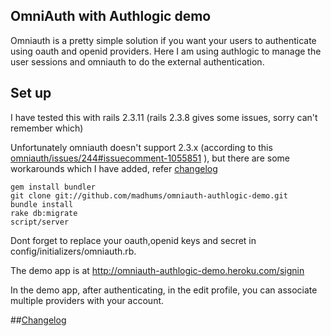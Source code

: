 ## OmniAuth with Authlogic demo
Omniauth is a pretty simple solution if you want your users to authenticate using oauth and openid providers. Here I am using authlogic to manage the user sessions and omniauth to do the external authentication.

## Set up
I have tested this with rails 2.3.11 (rails 2.3.8 gives some issues, sorry can't remember which)    

Unfortunately omniauth doesn't support 2.3.x (according to this [omniauth/issues/244#issuecomment-1055851](https://github.com/intridea/omniauth/issues/244#issuecomment-1055851) ), but there are some workarounds which I have added, refer [changelog](https://github.com/madhums/omniauth-authlogic-demo/compare/v1.0...v2.0)    

    gem install bundler
    git clone git://github.com/madhums/omniauth-authlogic-demo.git
    bundle install
    rake db:migrate
    script/server

Dont forget to replace your oauth,openid keys and secret in config/initializers/omniauth.rb.    

The demo app is at http://omniauth-authlogic-demo.heroku.com/signin    

In the demo app, after authenticating, in the edit profile, you can associate multiple providers with your account.     

##[Changelog](https://github.com/madhums/omniauth-authlogic-demo/compare/v1.0...v2.0)
